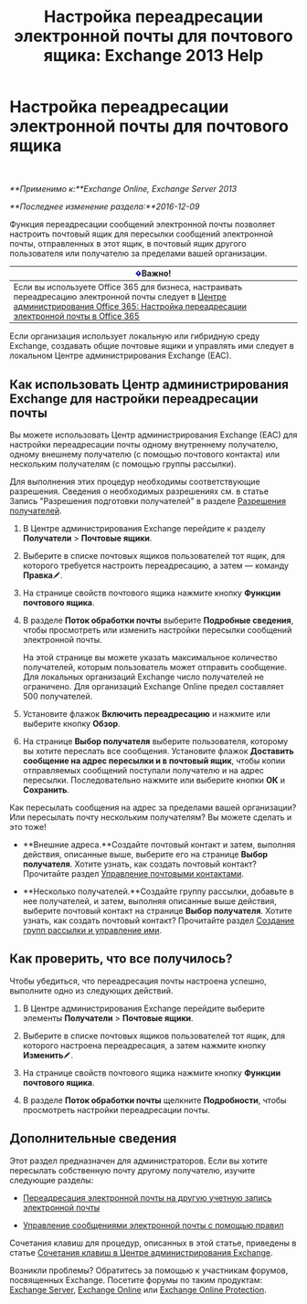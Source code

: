 ﻿---
title: 'Настройка переадресации электронной почты для почтового ящика: Exchange 2013 Help'
TOCTitle: Настройка переадресации электронной почты для почтового ящика
ms:assetid: c7a7afaf-577e-49d6-8cee-bb4c4a5d570b
ms:mtpsurl: https://technet.microsoft.com/ru-ru/library/Dd351134(v=EXCHG.150)
ms:contentKeyID: 50556483
ms.date: 04/30/2018
mtps_version: v=EXCHG.150
ms.translationtype: HT
---

# Настройка переадресации электронной почты для почтового ящика

 

_**Применимо к:**Exchange Online, Exchange Server 2013_

_**Последнее изменение раздела:**2016-12-09_

Функция переадресации сообщений электронной почты позволяет настроить почтовый ящик для пересылки сообщений электронной почты, отправленных в этот ящик, в почтовый ящик другого пользователя или получателю за пределами вашей организации.

<table>
<thead>
<tr class="header">
<th><img src="images/Dd876857.important(EXCHG.150).gif" title="Важно" alt="Важно" />Важно!</th>
</tr>
</thead>
<tbody>
<tr class="odd">
<td>Если вы используете Office 365 для бизнеса, настраивать переадресацию электронной почты следует в <a href="https://go.microsoft.com/fwlink/p/?linkid=834774">Центре администрирования Office 365: Настройка переадресации электронной почты в Office 365</a></td>
</tr>
</tbody>
</table>


Если организация использует локальную или гибридную среду Exchange, создавать общие почтовые ящики и управлять ими следует в локальном Центре администрирования Exchange (EAC).

## Как использовать Центр администрирования Exchange для настройки переадресации почты

Вы можете использовать Центр администрирования Exchange (EAC) для настройки переадресации почты одному внутреннему получателю, одному внешнему получателю (с помощью почтового контакта) или нескольким получателям (с помощью группы рассылки).

Для выполнения этих процедур необходимы соответствующие разрешения. Сведения о необходимых разрешениях см. в статье Запись "Разрешения подготовки получателей" в разделе [Разрешения получателей](recipients-permissions-exchange-2013-help.md).

1.  В Центре администрирования Exchange перейдите к разделу **Получатели** \> **Почтовые ящики**.

2.  Выберите в списке почтовых ящиков пользователей тот ящик, для которого требуется настроить переадресацию, а затем — команду **Правка**![Значок редактирования](images/Bb124582.6f53ccb2-1f13-4c02-bea0-30690e6ea71d(EXCHG.150).gif "Значок редактирования").

3.  На странице свойств почтового ящика нажмите кнопку **Функции почтового ящика**.

4.  В разделе **Поток обработки почты** выберите **Подробные сведения**, чтобы просмотреть или изменить настройки пересылки сообщений электронной почты.
    
    На этой странице вы можете указать максимальное количество получателей, которым пользователь может отправить сообщение. Для локальных организаций Exchange число получателей не ограничено. Для организаций Exchange Online предел составляет 500 получателей.

5.  Установите флажок **Включить переадресацию** и нажмите или выберите кнопку **Обзор**.

6.  На странице **Выбор получателя** выберите пользователя, которому вы хотите переслать все сообщения. Установите флажок **Доставить сообщение на адрес пересылки и в почтовый ящик**, чтобы копии отправляемых сообщений поступали получателю и на адрес пересылки. Последовательно нажмите или выберите кнопки **ОК** и **Сохранить**.

Как пересылать сообщения на адрес за пределами вашей организации? Или пересылать почту нескольким получателям? Вы можете сделать и это тоже\!

  - **Внешние адреса.**Создайте почтовый контакт и затем, выполняя действия, описанные выше, выберите его на странице **Выбор получателя**. Хотите узнать, как создать почтовый контакт? Прочитайте раздел [Управление почтовыми контактами](manage-mail-contacts-exchange-2013-help.md).

  - **Несколько получателей.**Создайте группу рассылки, добавьте в нее получателей, и затем, выполняя описанные выше действия, выберите почтовый контакт на странице **Выбор получателя**. Хотите узнать, как создать почтовый контакт? Прочитайте раздел [Создание групп рассылки и управление ими](create-and-manage-distribution-groups-exchange-2013-help.md).

## Как проверить, что все получилось?

Чтобы убедиться, что переадресация почты настроена успешно, выполните одно из следующих действий.

1.  В Центре администрирования Exchange перейдите выберите элементы **Получатели** \> **Почтовые ящики**.

2.  Выберите в списке почтовых ящиков пользователей тот ящик, для которого настроена переадресация, а затем нажмите кнопку **Изменить**![Значок редактирования](images/Bb124582.6f53ccb2-1f13-4c02-bea0-30690e6ea71d(EXCHG.150).gif "Значок редактирования").

3.  На странице свойств почтового ящика нажмите кнопку **Функции почтового ящика**.

4.  В разделе **Поток обработки почты** щелкните **Подробности**, чтобы просмотреть настройки переадресации почты.

## Дополнительные сведения

Этот раздел предназначен для администраторов. Если вы хотите пересылать собственную почту другому получателю, изучите следующие разделы:

  - [Переадресация электронной почты на другую учетную запись электронной почты](https://go.microsoft.com/fwlink/p/?linkid=510866)

  - [Управление сообщениями электронной почты с помощью правил](https://go.microsoft.com/fwlink/p/?linkid=510869)

Сочетания клавиш для процедур, описанных в этой статье, приведены в статье [Сочетания клавиш в Центре администрирования Exchange](keyboard-shortcuts-in-the-exchange-admin-center-exchange-online-protection-help.md).

Возникли проблемы? Обратитесь за помощью к участникам форумов, посвященных Exchange. Посетите форумы по таким продуктам: [Exchange Server](https://go.microsoft.com/fwlink/p/?linkid=60612), [Exchange Online](https://go.microsoft.com/fwlink/p/?linkid=267542) или [Exchange Online Protection](https://go.microsoft.com/fwlink/p/?linkid=285351).

